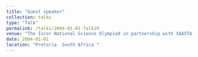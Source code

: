 ```yaml
---
title: "Guest speaker"
collection: talks
type: "Talk"
permalink: /talks/2004-01-01-Talk29
venue: "The Iscor National Science Olympiad in partnership with SAASTA  "
date: 2004-01-01
location: "Pretoria  South Africa "
---
```

